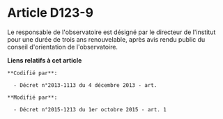 # Article D123-9

Le responsable de l'observatoire est désigné par le directeur de l'institut pour une durée de trois ans renouvelable, après
avis rendu public du conseil d'orientation de l'observatoire.

**Liens relatifs à cet article**

	**Codifié par**:

	  - Décret n°2013-1113 du 4 décembre 2013 - art.

	**Modifié par**:

	  - Décret n°2015-1213 du 1er octobre 2015 - art. 1
